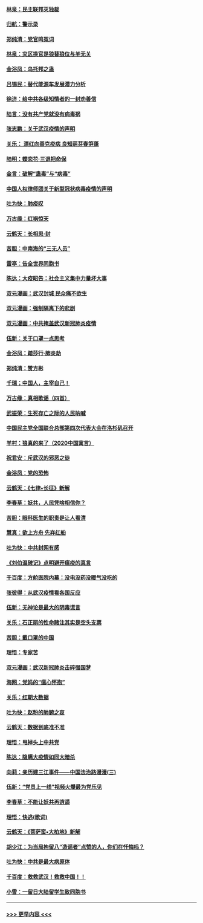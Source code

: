 #### [林泉：民主联邦灭独裁](../pages/nsc993/n11870998.md?t=02160633) 
#### [归航：警示录](../pages/nsc993/n11870963.md?t=02160633) 
#### [郑纯清：党官鸣冤词](../pages/nsc993/n11870938.md?t=02160633) 
#### [林泉：灾区换官是狼替狼位与羊无关](../pages/nsc993/n11870896.md?t=02160633) 
#### [金浴凤：乌托邦之蛊](../pages/nsc993/n11870879.md?t=02160633) 
#### [吕锡民：替代能源车发展潜力分析](../pages/nsc993/n11870656.md?t=02160633) 
#### [徐济：给中共各级知情者的一封劝善信](../pages/nsc993/n11868561.md?t=02160633) 
#### [陆言：没有共产党就没有病毒祸](../pages/nsc993/n11868232.md?t=02160633) 
#### [张志鹏：关于武汉疫情的声明](../pages/nsc993/n11867182.md?t=02160633) 
#### [关乐： 漂红向善克疫病 良知萌芽春笋蓬](../pages/nsc993/n11865710.md?t=02160633) 
#### [陆明：蝶恋花‧三退把命保](../pages/nsc993/n11865673.md?t=02160633) 
#### [金言：破解“蛊毒”与“病毒”](../pages/nsc993/n11864103.md?t=02160633) 
#### [中国人权律师团关于新型冠状病毒疫情的声明](../pages/nsc993/n11864249.md?t=02160633) 
#### [吐为快：肺疫叹](../pages/nsc993/n11864027.md?t=02160633) 
#### [万古缘：红祸惊天](../pages/nsc993/n11864079.md?t=02160633) 
#### [云鹤天：长相思‧封](../pages/nsc993/n11864006.md?t=02160633) 
#### [苦胆：中南海的“三无人员”](../pages/nsc993/n11862997.md?t=02160633) 
#### [雷亭：告全世界同胞书](../pages/nsc993/n11862572.md?t=02160633) 
#### [陈达：大疫昭告：社会主义集中力量坏大事](../pages/nsc993/n11859419.md?t=02160633) 
#### [双元漫画：武汉封城 民众痛不欲生](../pages/nsc993/n11859287.md?t=02160633) 
#### [双元漫画：强制隔离下的悲剧](../pages/nsc993/n11859244.md?t=02160633) 
#### [双元漫画：中共掩盖武汉新冠肺炎疫情](../pages/nsc993/n11858249.md?t=02160633) 
#### [伍新：关于口罩一点思考](../pages/nsc993/n11859195.md?t=02160633) 
#### [金浴凤：踏莎行‧肺炎劫](../pages/nsc993/n11858227.md?t=02160633) 
#### [郑纯清：赞方彬](../pages/nsc993/n11856803.md?t=02160633) 
#### [千瑞；中国人，主宰自己！](../pages/nsc993/n11856793.md?t=02160633) 
#### [万古缘：真相歌谣（四首）](../pages/nsc993/n11856263.md?t=02160633) 
#### [武振荣：生死存亡之际的人民呐喊](../pages/nsc993/n11856256.md?t=02160633) 
#### [中国民主党全国联合总部第四次代表大会在洛杉矶召开](../pages/nsc993/n11856344.md?t=02160633) 
#### [羊村：狼真的来了（2020中国寓言）](../pages/nsc993/n11856229.md?t=02160633) 
#### [祝君安：斥武汉的邪恶之徒](../pages/nsc993/n11855861.md?t=02160633) 
#### [金浴凤：党的恐怖](../pages/nsc993/n11855849.md?t=02160633) 
#### [云鹤天：《七律▪长征》新解](../pages/nsc993/n11855479.md?t=02160633) 
#### [李春草：妖共，人民凭啥相信你？](../pages/nsc993/n11855196.md?t=02160633) 
#### [苦胆：眼科医生的职责是让人看清](../pages/nsc993/n11853840.md?t=02160633) 
#### [慧真：欲上方舟 先弃红船](../pages/nsc993/n11853483.md?t=02160633) 
#### [吐为快：中共封网有感](../pages/nsc993/n11852575.md?t=02160633) 
#### [《刘伯温碑记》点明避开瘟疫的真言](../pages/nsc993/n11852128.md?t=02160633) 
#### [千百度：方舱医院内幕：没电没药没暖气没吃的](../pages/nsc993/n11850211.md?t=02160633) 
#### [张彼得：从武汉疫情看各国反应](../pages/nsc993/n11850102.md?t=02160633) 
#### [伍新：无神论是最大的阴毒谎言](../pages/nsc993/n11846129.md?t=02160633) 
#### [关乐：石正丽的性命赌注其实是空头支票](../pages/nsc993/n11846109.md?t=02160633) 
#### [苦胆：戴口罩的中国](../pages/nsc993/n11845576.md?t=02160633) 
#### [理悟：专家苦](../pages/nsc993/n11845564.md?t=02160633) 
#### [双元漫画：武汉新冠肺炎击碎强国梦](../pages/nsc993/n11843320.md?t=02160633) 
#### [海网：党妈的“瘟心怀抱”](../pages/nsc993/n11840740.md?t=02160633) 
#### [关乐：红朝大数据](../pages/nsc993/n11840675.md?t=02160633) 
#### [吐为快：赵粉的肺腑之哀](../pages/nsc993/n11840618.md?t=02160633) 
#### [云鹤天：数据到底准不准](../pages/nsc993/n11840325.md?t=02160633) 
#### [理悟：甩掉头上中共党](../pages/nsc993/n11838826.md?t=02160633) 
#### [陈达：隐瞒大疫情如同大暗杀](../pages/nsc993/n11838771.md?t=02160633) 
#### [向莉：亲历建三江事件——中国法治路漫漫(三)](../pages/nsc993/n11831825.md?t=02160633) 
#### [伍新：“党员上一线”视频火爆最为党乐见](../pages/nsc993/n11838200.md?t=02160633) 
#### [李春草：不能让妖共再逍遥](../pages/nsc993/n11838102.md?t=02160633) 
#### [理悟：快逃(歌词)](../pages/nsc993/n11838083.md?t=02160633) 
#### [云鹤天：《菩萨蛮▪大柏地》新解](../pages/nsc993/n11838059.md?t=02160633) 
#### [胡少江：为当局拘留八“造谣者”点赞的人，你们在忏悔吗？](../pages/nsc993/n11836801.md?t=02160633) 
#### [吐为快：中共是最大病原体](../pages/nsc993/n11836748.md?t=02160633) 
#### [千百度：救救武汉！救救中国！！](../pages/nsc993/n11836145.md?t=02160633) 
#### [小雪：一留日大陆留学生致同胞书](../pages/nsc993/n11834624.md?t=02160633) 

----
#### [ >>> 更早内容 <<< ](../indexes/nsc993-earlier.md)
